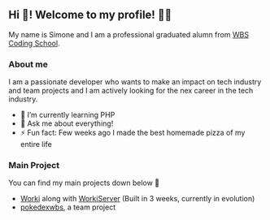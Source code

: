 ## Hi 👋! Welcome to my profile! 👨‍💻

My name is Simone and I am a professional graduated alumn from [WBS Coding School](https://www.wbscodingschool.com/).

### About me

I am a passionate developer who wants to make an impact on tech industry and team projects and I am actively looking for the nex career in the tech industry.

- 🌱 I’m currently learning PHP
- 💬 Ask me about everything!
- ⚡ Fun fact: Few weeks ago I made the best homemade pizza of my entire life


### Main Project 

You can find my main projects down below 🔽

- [Worki](https://github.com/simo54/worki) along with [WorkiServer](https://github.com/simo54/workiServer) (Built in 3 weeks, currently in evolution)
- [pokedexwbs](https://github.com/simo54/pokedexwbs), a team project
